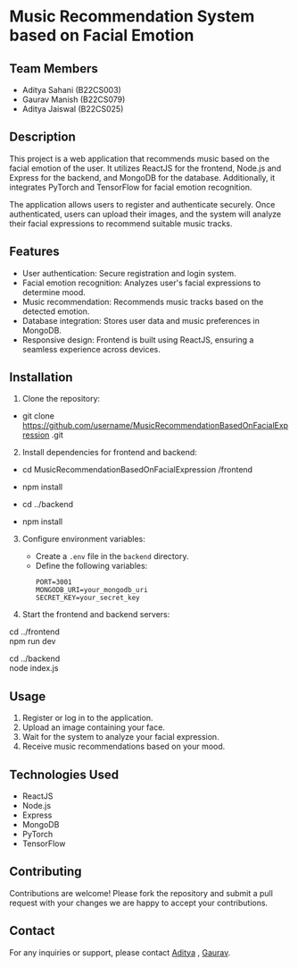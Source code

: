 # Music Recommendation System based on Facial Emotion

## Team Members

- Aditya Sahani (B22CS003)
- Gaurav Manish (B22CS079)
- Aditya Jaiswal (B22CS025)

## Description

This project is a web application that recommends music based on the facial emotion of the user. It utilizes ReactJS for the frontend, Node.js and Express for the backend, and MongoDB for the database. Additionally, it integrates PyTorch and TensorFlow for facial emotion recognition.

The application allows users to register and authenticate securely. Once authenticated, users can upload their images, and the system will analyze their facial expressions to recommend suitable music tracks.

## Features

- User authentication: Secure registration and login system.
- Facial emotion recognition: Analyzes user's facial expressions to determine mood.
- Music recommendation: Recommends music tracks based on the detected emotion.
- Database integration: Stores user data and music preferences in MongoDB.
- Responsive design: Frontend is built using ReactJS, ensuring a seamless experience across devices.

## Installation

1. Clone the repository:<br>

- git clone https://github.com/username/MusicRecommendationBasedOnFacialExpression
.git<br>

2. Install dependencies for frontend and backend:<br>
- cd MusicRecommendationBasedOnFacialExpression
/frontend <br>
- npm install<br>

- cd ../backend <br>
- npm install


3. Configure environment variables:

   - Create a `.env` file in the `backend` directory.
   - Define the following variables:
     ```
     PORT=3001
     MONGODB_URI=your_mongodb_uri
     SECRET_KEY=your_secret_key
     ```

4. Start the frontend and backend servers:

cd ../frontend<br/>
npm run dev

cd ../backend<br/>
node index.js

## Usage

1. Register or log in to the application.
2. Upload an image containing your face.
3. Wait for the system to analyze your facial expression.
4. Receive music recommendations based on your mood.

## Technologies Used

- ReactJS
- Node.js
- Express
- MongoDB
- PyTorch
- TensorFlow

## Contributing

Contributions are welcome! Please fork the repository and submit a pull request with your changes we are happy to accept your contributions.

## Contact

For any inquiries or support, please contact [Aditya](mailto:b22cs003@iitj.ac.in) , [Gaurav](mailto:b22cs079@iitj.ac.in).



